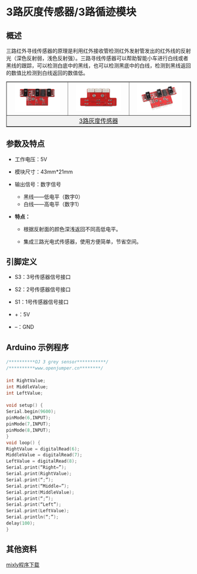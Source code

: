 # 3路灰度传感器/3路循迹模块 

## 概述

三路红外寻线传感器的原理是利用红外接收管检测红外发射管发出的红外线的反射光（深色反射弱，浅色反射强）。三路寻线传感器可以帮助智能小车进行白线或者黑线的跟踪，可以检测白底中的黑线，也可以检测黑底中的白线，检测到黑线返回的数值比检测到白线返回的数值低。

<table border="1">

<tr>
  <td align="center"><img src="../img/OJFF46/01.jpg" width=80% /></td>
  <td align="center"><img src="../img/OJFF46/02.jpg" width=80% /></td>
  <td align="center"><img src="../img/OJFF46/03.jpg" width=80% /></td>
</tr>
<tr>
  <td style="background-color:rgb(232,232,232,0.5) "colspan="3" align="center"><a href="https://item.taobao.com/item.htm?id=618005056583"> <font style="font-size:16px">3路灰度传感器</font></a> </td>
</tr>
</table>

## 参数及特点

+ 工作电压：5V

+ 模块尺寸：43mm*21mm

+ 输出信号：数字信号
  
  + 黑线——低电平（数字0）  
  + 白线——高电平（数字1）
  
+ **特点：**
  
  + 根据反射面的颜色深浅返回不同高低电平。  

  + 集成三路光电式传感器，使用方便简单，节省空间。

     
## 引脚定义
 
+ S3：3号传感器信号接口 

- S2：2号传感器信号接口

- S1：1号传感器信号接口

- +：5V

- –：GND

## Arduino 示例程序
```C++
/**********OJ 3 grey sensor***********/
/**********www.openjumper.cn********/

int RightValue;
int MiddleValue;
int LeftValue;

void setup() {
Serial.begin(9600);
pinMode(6,INPUT);
pinMode(7,INPUT);
pinMode(8,INPUT);
}
void loop() {
RightValue = digitalRead(6);
MiddleValue = digitalRead(7);
LeftValue = digitalRead(8);
Serial.print(“Right=”);
Serial.print(RightValue);
Serial.print(“;”);
Serial.print(“Middle=”);
Serial.print(MiddleValue);
Serial.print(“;”);
Serial.print(“Left”);
Serial.print(LeftValue);
Serial.println(“;”);
delay(100);
}
```

## 其他资料

[mixly程序下载](http://download.openjumper.cn/mixly/3grey.mix)